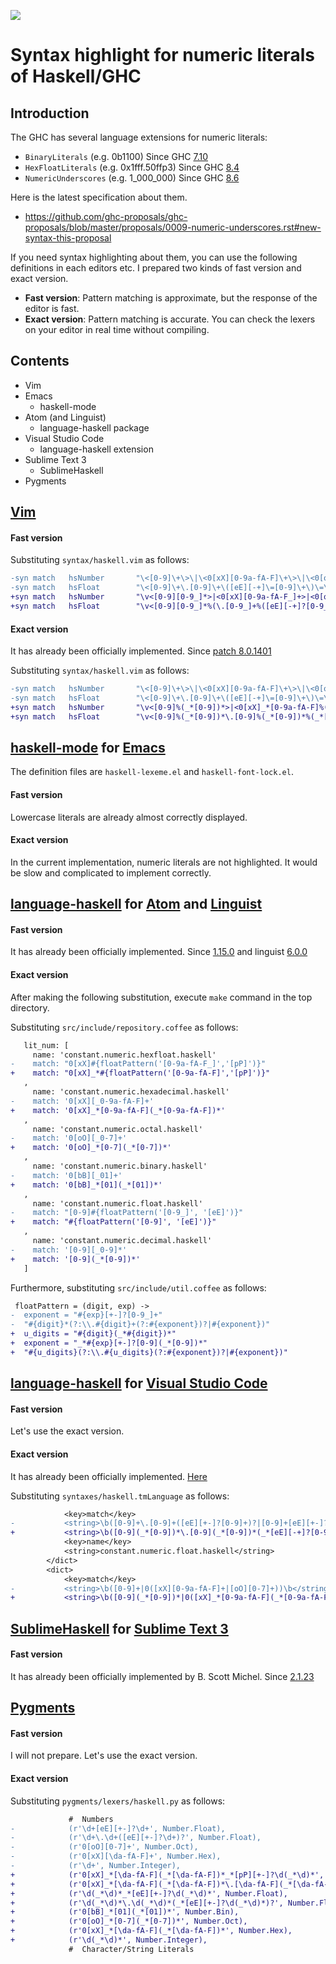 <p align="left"><img src="http://takenobu-hs.github.io/downloads/images/haskell-logo-s.png"/></p>

Syntax highlight for numeric literals of Haskell/GHC
====================================================


Introduction
------------

The GHC has several language extensions for numeric literals:
  * `BinaryLiterals` (e.g. 0b1100) Since GHC [7.10][trac9224]
  * `HexFloatLiterals` (e.g. 0x1fff.50ffp3) Since GHC [8.4][trac13126]
  * `NumericUnderscores` (e.g. 1_000_000) Since GHC [8.6][trac14473]

Here is the latest specification about them.
 * https://github.com/ghc-proposals/ghc-proposals/blob/master/proposals/0009-numeric-underscores.rst#new-syntax-this-proposal

If you need syntax highlighting about them, you can use the following definitions in each editors etc.
I prepared two kinds of fast version and exact version.
 * **Fast version**:
   Pattern matching is approximate, but the response of the editor is fast.
 * **Exact version**:
   Pattern matching is accurate. You can check the lexers on your editor in real time without compiling.

Contents
--------

* Vim
* Emacs
  * haskell-mode
* Atom (and Linguist)
  * language-haskell package
* Visual Studio Code
  * language-haskell extension
* Sublime Text 3
  * SublimeHaskell
* Pygments


[Vim][vim1]
-----------

#### Fast version
Substituting `syntax/haskell.vim` as follows:
```diff
-syn match   hsNumber		"\<[0-9]\+\>\|\<0[xX][0-9a-fA-F]\+\>\|\<0[oO][0-7]\+\>"
-syn match   hsFloat		"\<[0-9]\+\.[0-9]\+\([eE][-+]\=[0-9]\+\)\=\>"
+syn match   hsNumber		"\v<[0-9][0-9_]*>|<0[xX][0-9a-fA-F_]+>|<0[oO][0-7_]+>|<0[bB][01_]+>"
+syn match   hsFloat		"\v<[0-9][0-9_]*%(\.[0-9_]+%([eE][-+]?[0-9_]+)?>|[eE][-+]?[0-9_]+)>|<0[xX][0-9a-fA-F_]+%(\.[0-9a-fA-F_]+%([pP][-+]?[0-9_]+)?>|[pP][-+]?[0-9_]+)>"
```

#### Exact version
It has already been officially implemented. Since [patch 8.0.1401][vim2]

Substituting `syntax/haskell.vim` as follows:
```diff
-syn match   hsNumber		"\<[0-9]\+\>\|\<0[xX][0-9a-fA-F]\+\>\|\<0[oO][0-7]\+\>"
-syn match   hsFloat		"\<[0-9]\+\.[0-9]\+\([eE][-+]\=[0-9]\+\)\=\>"
+syn match   hsNumber		"\v<[0-9]%(_*[0-9])*>|<0[xX]_*[0-9a-fA-F]%(_*[0-9a-fA-F])*>|<0[oO]_*%(_*[0-7])*>|<0[bB]_*[01]%(_*[01])*>"
+syn match   hsFloat		"\v<[0-9]%(_*[0-9])*\.[0-9]%(_*[0-9])*%(_*[eE][-+]?[0-9]%(_*[0-9])*)?>|<[0-9]%(_*[0-9])*_*[eE][-+]?[0-9]%(_*[0-9])*>|<0[xX]_*[0-9a-fA-F]%(_*[0-9a-fA-F])*\.[0-9a-fA-F]%(_*[0-9a-fA-F])*%(_*[pP][-+]?[0-9]%(_*[0-9])*)?>|<0[xX]_*[0-9a-fA-F]%(_*[0-9a-fA-F])*_*[pP][-+]?[0-9]%(_*[0-9])*>"
```


[haskell-mode][emacs1] for [Emacs][emacs2]
------------------------------------------

The definition files are `haskell-lexeme.el` and `haskell-font-lock.el`.

#### Fast version
Lowercase literals are already almost correctly displayed.

#### Exact version
In the current implementation, numeric literals are not highlighted.
It would be slow and complicated to implement correctly.


[language-haskell][atom1] for [Atom][atom2] and [Linguist][atom3]
-----------------------------------------------------------------

#### Fast version
It has already been officially implemented. Since [1.15.0][atom4] and linguist [6.0.0][atom5]


#### Exact version
After making the following substitution, execute `make` command in the top directory.

Substituting `src/include/repository.coffee` as follows:
```diff
   lit_num: [
     name: 'constant.numeric.hexfloat.haskell'
-    match: "0[xX]#{floatPattern('[0-9a-fA-F_]','[pP]')}"
+    match: "0[xX]_*#{floatPattern('[0-9a-fA-F]','[pP]')}"
   ,
     name: 'constant.numeric.hexadecimal.haskell'
-    match: '0[xX][_0-9a-fA-F]+'
+    match: '0[xX]_*[0-9a-fA-F](_*[0-9a-fA-F])*'
   ,
     name: 'constant.numeric.octal.haskell'
-    match: '0[oO][_0-7]+'
+    match: '0[oO]_*[0-7](_*[0-7])*'
   ,
     name: 'constant.numeric.binary.haskell'
-    match: '0[bB][_01]+'
+    match: '0[bB]_*[01](_*[01])*'
   ,
     name: 'constant.numeric.float.haskell'
-    match: "[0-9]#{floatPattern('[0-9_]', '[eE]')}"
+    match: "#{floatPattern('[0-9]', '[eE]')}"
   ,
     name: 'constant.numeric.decimal.haskell'
-    match: '[0-9][_0-9]*'
+    match: '[0-9](_*[0-9])*'
   ]
```

Furthermore, substituting `src/include/util.coffee` as follows:
```diff
 floatPattern = (digit, exp) ->
-  exponent = "#{exp}[+-]?[0-9_]+"
-  "#{digit}*(?:\\.#{digit}+(?:#{exponent})?|#{exponent})"
+  u_digits = "#{digit}(_*#{digit})*"
+  exponent = "_*#{exp}[+-]?[0-9](_*[0-9])*"
+  "#{u_digits}(?:\\.#{u_digits}(?:#{exponent})?|#{exponent})"
```


[language-haskell][vscode1] for [Visual Studio Code][vscode2]
-----------------------------

#### Fast version
Let's use the exact version.

#### Exact version
It has already been officially implemented. [Here][vscode3]

Substituting `syntaxes/haskell.tmLanguage` as follows:
```diff
 			<key>match</key>
-			<string>\b([0-9]+\.[0-9]+([eE][+-]?[0-9]+)?|[0-9]+[eE][+-]?[0-9]+)\b</string>
+			<string>\b([0-9](_*[0-9])*\.[0-9](_*[0-9])*(_*[eE][-+]?[0-9](_*[0-9])*)?|[0-9](_*[0-9])*_*[eE][-+]?[0-9](_*[0-9])*|0[xX]_*[0-9a-fA-F](_*[0-9a-fA-F])*\.[0-9a-fA-F](_*[0-9a-fA-F])*(_*[pP][-+]?[0-9](_*[0-9])*)?|0[xX]_*[0-9a-fA-F](_*[0-9a-fA-F])*_*[pP][-+]?[0-9](_*[0-9])*)\b</string>
 			<key>name</key>
 			<string>constant.numeric.float.haskell</string>
 		</dict>
 		<dict>
 			<key>match</key>
-			<string>\b([0-9]+|0([xX][0-9a-fA-F]+|[oO][0-7]+))\b</string>
+			<string>\b([0-9](_*[0-9])*|0([xX]_*[0-9a-fA-F](_*[0-9a-fA-F])*|[oO]_*[0-7](_*[0-7])*|[bB]_*[01](_*[01])*))\b</string>
```


[SublimeHaskell][sublime1] for [Sublime Text 3][sublime2]
---------------------------------------------------------

#### Fast version
It has already been officially implemented by B. Scott Michel. Since [2.1.23][sublime3]


[Pygments][pygments1]
---------------------

#### Fast version
I will not prepare. Let's use the exact version.

#### Exact version
Substituting `pygments/lexers/haskell.py` as follows:
```diff
             #  Numbers
-            (r'\d+[eE][+-]?\d+', Number.Float),
-            (r'\d+\.\d+([eE][+-]?\d+)?', Number.Float),
-            (r'0[oO][0-7]+', Number.Oct),
-            (r'0[xX][\da-fA-F]+', Number.Hex),
-            (r'\d+', Number.Integer),
+            (r'0[xX]_*[\da-fA-F](_*[\da-fA-F])*_*[pP][+-]?\d(_*\d)*', Number.Float),
+            (r'0[xX]_*[\da-fA-F](_*[\da-fA-F])*\.[\da-fA-F](_*[\da-fA-F])*(_*[pP][+-]?\d(_*\d)*)?', Number.Float),
+            (r'\d(_*\d)*_*[eE][+-]?\d(_*\d)*', Number.Float),
+            (r'\d(_*\d)*\.\d(_*\d)*(_*[eE][+-]?\d(_*\d)*)?', Number.Float),
+            (r'0[bB]_*[01](_*[01])*', Number.Bin),
+            (r'0[oO]_*[0-7](_*[0-7])*', Number.Oct),
+            (r'0[xX]_*[\da-fA-F](_*[\da-fA-F])*', Number.Hex),
+            (r'\d(_*\d)*', Number.Integer),
             #  Character/String Literals
```


[vim1]: https://github.com/vim
[vim2]: https://github.com/vim/vim/commit/f0b03c4e98f8a7184d8b4a5d702cbcd602426923#diff-6f4249d02b81f2e8cbd2b0927aad21ce

[emacs1]: https://github.com/haskell/haskell-mode
[emacs2]: https://github.com/emacs-mirror/emacs

[atom1]: https://github.com/atom-haskell/language-haskell
[atom2]: https://github.com/atom/atom
[atom3]: https://github.com/github/linguist
[atom4]: https://github.com/atom-haskell/language-haskell/releases/tag/v1.15.0
[atom5]: https://github.com/github/linguist/releases/tag/v6.0.0

[vscode1]: https://github.com/JustusAdam/language-haskell
[vscode2]: https://github.com/Microsoft/vscode
[vscode3]: https://github.com/JustusAdam/language-haskell/commit/1399b0e869a880c5e9b58119bee793bfdadfd2eb

[sublime1]: https://github.com/SublimeHaskell/SublimeHaskell
[sublime2]: https://www.sublimetext.com/
[sublime3]: https://github.com/SublimeHaskell/SublimeHaskell/commit/9d0ec10e9c9380570b8b1308bcb4c7e38cc5b092

[pygments1]: http://pygments.org/

[trac9224]: https://ghc.haskell.org/trac/ghc/ticket/9224
[trac13126]: https://ghc.haskell.org/trac/ghc/ticket/13126
[trac14473]: https://ghc.haskell.org/trac/ghc/ticket/14473

